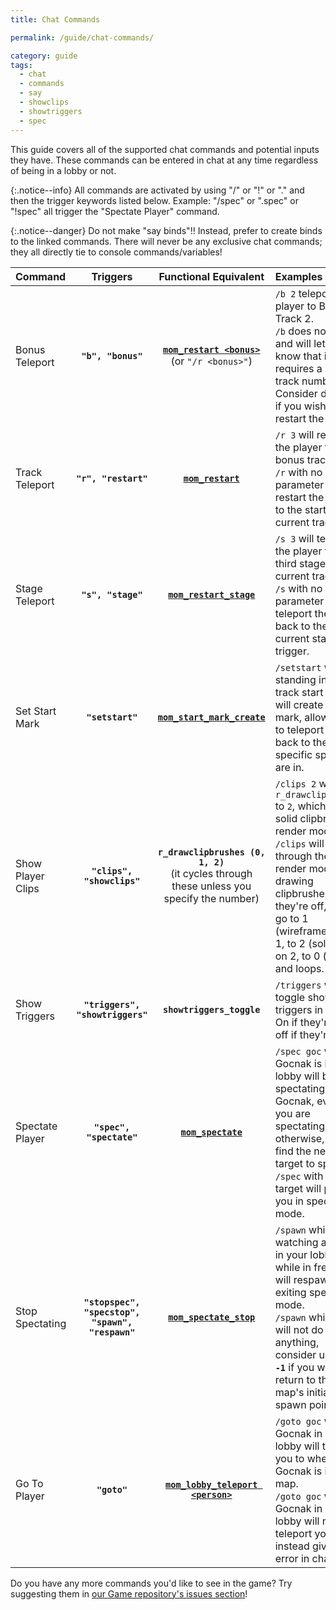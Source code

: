 ```yaml
---
title: Chat Commands

permalink: /guide/chat-commands/

category: guide
tags:
  - chat
  - commands
  - say
  - showclips
  - showtriggers
  - spec
---
```


This guide covers all of the supported chat commands and potential inputs they have. These commands can be entered in chat at any time regardless of being in a lobby or not.

{:.notice--info}
All commands are activated by using "/" or "!" or "." and then the trigger keywords listed below. Example: "/spec" or ".spec" or "!spec" all trigger the "Spectate Player" command.

{:.notice--danger}
Do not make "say binds"!! Instead, prefer to create binds to the linked commands. There will never be any exclusive chat commands; they all directly tie to console commands/variables!


| Command                    | Triggers     | Functional Equivalent  | Examples     |
| :------------------------- | :----------: | :--------------------: | :---------- |
|  Bonus Teleport | **`"b", "bonus"`**   | **[`mom_restart <bonus>`](/command/mom_restart)** <br>(or `"/r <bonus>"`)   | `/b 2` teleports the player to Bonus Track 2.<br>`/b` does not work and will let you know that it requires a specific track number. Consider doing **`/r`** if you wish to restart the track.|
| Track Teleport   | **`"r", "restart"`** | **[`mom_restart`](/command/mom_restart)** |`/r 3` will restart the player to bonus track 3.<br>`/r` with no parameter will restart the player to the start of the current track.|
| Stage Teleport | **`"s", "stage"`** | **[`mom_restart_stage`](/command/mom_restart_stage)** | `/s 3` will teleport the player to the third stage of the current track.<br>`/s` with no parameter will teleport the player back to the current stage's trigger. |
| Set Start Mark | **`"setstart"`** | **[`mom_start_mark_create`](/command/mom_start_mark_create)** | `/setstart` while standing in the track start zone will create a start mark, allowing `/r` to teleport you back to the specific spot you are in. |
| Show Player Clips | **`"clips", "showclips"`** | **`r_drawclipbrushes (0, 1, 2)`**<br>(it cycles through these unless you specify the number)| `/clips 2` will set `r_drawclipbrushes` to `2`, which is the solid clipbrush render mode.<br>`/clips` will cycle through the render modes of drawing clipbrushes. If they're off, they go to 1 (wireframe), if on 1, to 2 (solid), if on 2, to 0 (off) and loops. |
| Show Triggers | **`"triggers", "showtriggers"`** | **`showtriggers_toggle`** | `/triggers` will toggle showing triggers in game. On if they're off, off if they're on. |
| Spectate Player | **`"spec", "spectate"`** | **[`mom_spectate`](/command/mom_spectate)** |`/spec goc` while Gocnak is in your lobby will begin spectating Gocnak, even if you are spectating, otherwise, will find the next best target to spectate.<br>`/spec` with no target will place you in spectator mode.|
| Stop Spectating | **`"stopspec", "specstop", "spawn", "respawn"`** | **[`mom_spectate_stop`](/command/mom_spectate_stop)** | `/spawn` while watching a player in your lobby, or while in free roam, will respawn you, exiting spectate mode.<br>`/spawn` while alive will not do anything, consider using **`/r -1`** if you wish to return to the map's initial spawn point. |
| Go To Player | **`"goto"`**| **[`mom_lobby_teleport <person>`](/command/mom_lobby_teleport/)** | `/goto goc` with Gocnak in your lobby will teleport you to where Gocnak is in the map.<br>`/goto goc` without Gocnak in your lobby will not teleport you, and instead give an error in chat. |

Do you have any more commands you'd like to see in the game? Try suggesting them in [our Game repository's issues section](https://github.com/momentum-mod/game/issues/new/choose)!